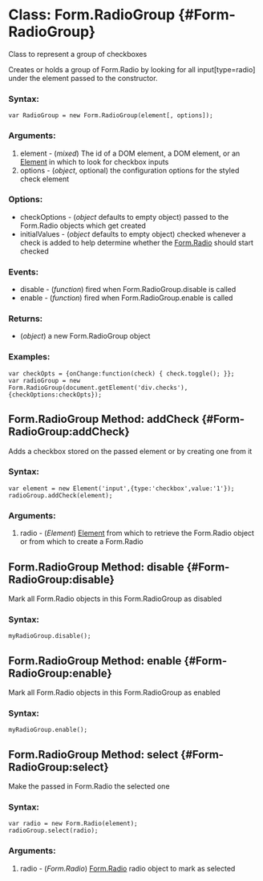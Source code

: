 Class: Form.RadioGroup {#Form-RadioGroup}
=================

Class to represent a group of checkboxes

Creates or holds a group of Form.Radio by looking for all input[type=radio] under the element passed to the constructor.

### Syntax:

	var RadioGroup = new Form.RadioGroup(element[, options]);

### Arguments:

1. element - (*mixed*) The id of a DOM element, a DOM element, or an [Element][] in which to look for checkbox inputs
1. options - (*object*, optional) the configuration options for the styled check element

### Options:

* checkOptions - (*object* defaults to empty object) passed to the Form.Radio objects which get created
* initialValues - (*object* defaults to empty object) checked whenever a check is added to help determine whether the [Form.Radio][] should start checked

### Events:

* disable - (*function*) fired when Form.RadioGroup.disable is called
* enable - (*function*) fired when Form.RadioGroup.enable is called

### Returns:

* (*object*) a new Form.RadioGroup object

### Examples:

	var checkOpts = {onChange:function(check) { check.toggle(); }};
	var radioGroup = new Form.RadioGroup(document.getElement('div.checks'),{checkOptions:checkOpts});



Form.RadioGroup Method: addCheck {#Form-RadioGroup:addCheck}
--------------------------------

Adds a checkbox stored on the passed element or by creating one from it

### Syntax:

	var element = new Element('input',{type:'checkbox',value:'1'});
	radioGroup.addCheck(element);

### Arguments:

1. radio - (*Element*) [Element][] from which to retrieve the Form.Radio object or from which to create a Form.Radio



Form.RadioGroup Method: disable {#Form-RadioGroup:disable}
-------------------------------

Mark all Form.Radio objects in this Form.RadioGroup as disabled

### Syntax:

	myRadioGroup.disable();



Form.RadioGroup Method: enable {#Form-RadioGroup:enable}
--------------------------------

Mark all Form.Radio objects in this Form.RadioGroup as enabled

### Syntax:

	myRadioGroup.enable();



Form.RadioGroup Method: select {#Form-RadioGroup:select}
------------------------------

Make the passed in Form.Radio the selected one

### Syntax:

	var radio = new Form.Radio(element);
	radioGroup.select(radio);

### Arguments:

1. radio - (*Form.Radio*) [Form.Radio][] radio object to mark as selected



[Element]: http://mootools.net/docs/Element/Element
[Form.RadioGroup]: #Form.RadioGroup
[Form.Radio]: /Form/Form.Radio